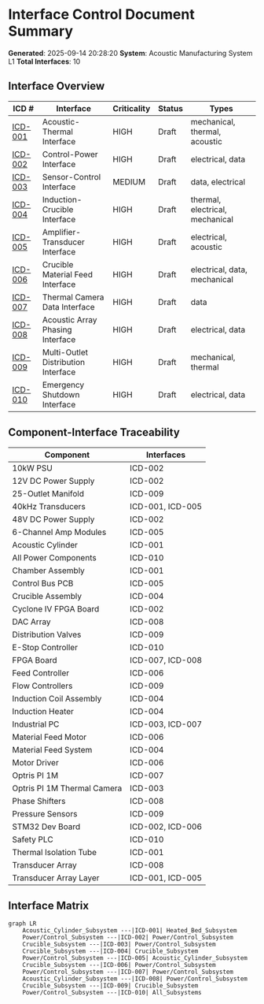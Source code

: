 # Interface Control Document Summary

**Generated**: 2025-09-14 20:28:20
**System**: Acoustic Manufacturing System L1
**Total Interfaces**: 10

## Interface Overview

| ICD # | Interface | Criticality | Status | Types |
|-------|-----------|-------------|--------|-------|
| [ICD-001](ICD-001_Acoustic_Thermal_Interface.md) | Acoustic-Thermal Interface | HIGH | Draft | mechanical, thermal, acoustic |
| [ICD-002](ICD-002_Control_Power_Interface.md) | Control-Power Interface | HIGH | Draft | electrical, data |
| [ICD-003](ICD-003_Sensor_Control_Interface.md) | Sensor-Control Interface | MEDIUM | Draft | data, electrical |
| [ICD-004](ICD-004_Induction_Crucible_Interface.md) | Induction-Crucible Interface | HIGH | Draft | thermal, electrical, mechanical |
| [ICD-005](ICD-005_Amplifier_Transducer_Interface.md) | Amplifier-Transducer Interface | HIGH | Draft | electrical, acoustic |
| [ICD-006](ICD-006_Crucible_Material_Feed_Interface.md) | Crucible Material Feed Interface | HIGH | Draft | electrical, data, mechanical |
| [ICD-007](ICD-007_Thermal_Camera_Data_Interface.md) | Thermal Camera Data Interface | HIGH | Draft | data |
| [ICD-008](ICD-008_Acoustic_Array_Phasing_Interface.md) | Acoustic Array Phasing Interface | HIGH | Draft | electrical, data |
| [ICD-009](ICD-009_Multi_Outlet_Distribution_Interface.md) | Multi-Outlet Distribution Interface | HIGH | Draft | mechanical, thermal |
| [ICD-010](ICD-010_Emergency_Shutdown_Interface.md) | Emergency Shutdown Interface | HIGH | Draft | electrical, data |

## Component-Interface Traceability

| Component | Interfaces |
|-----------|------------|
| 10kW PSU | ICD-002 |
| 12V DC Power Supply | ICD-002 |
| 25-Outlet Manifold | ICD-009 |
| 40kHz Transducers | ICD-001, ICD-005 |
| 48V DC Power Supply | ICD-002 |
| 6-Channel Amp Modules | ICD-005 |
| Acoustic Cylinder | ICD-001 |
| All Power Components | ICD-010 |
| Chamber Assembly | ICD-001 |
| Control Bus PCB | ICD-005 |
| Crucible Assembly | ICD-004 |
| Cyclone IV FPGA Board | ICD-002 |
| DAC Array | ICD-008 |
| Distribution Valves | ICD-009 |
| E-Stop Controller | ICD-010 |
| FPGA Board | ICD-007, ICD-008 |
| Feed Controller | ICD-006 |
| Flow Controllers | ICD-009 |
| Induction Coil Assembly | ICD-004 |
| Induction Heater | ICD-004 |
| Industrial PC | ICD-003, ICD-007 |
| Material Feed Motor | ICD-006 |
| Material Feed System | ICD-004 |
| Motor Driver | ICD-006 |
| Optris PI 1M | ICD-007 |
| Optris PI 1M Thermal Camera | ICD-003 |
| Phase Shifters | ICD-008 |
| Pressure Sensors | ICD-009 |
| STM32 Dev Board | ICD-002, ICD-006 |
| Safety PLC | ICD-010 |
| Thermal Isolation Tube | ICD-001 |
| Transducer Array | ICD-008 |
| Transducer Array Layer | ICD-001, ICD-005 |

## Interface Matrix

```mermaid
graph LR
    Acoustic_Cylinder_Subsystem ---|ICD-001| Heated_Bed_Subsystem
    Power/Control_Subsystem ---|ICD-002| Power/Control_Subsystem
    Crucible_Subsystem ---|ICD-003| Power/Control_Subsystem
    Crucible_Subsystem ---|ICD-004| Crucible_Subsystem
    Power/Control_Subsystem ---|ICD-005| Acoustic_Cylinder_Subsystem
    Crucible_Subsystem ---|ICD-006| Power/Control_Subsystem
    Power/Control_Subsystem ---|ICD-007| Power/Control_Subsystem
    Acoustic_Cylinder_Subsystem ---|ICD-008| Power/Control_Subsystem
    Crucible_Subsystem ---|ICD-009| Crucible_Subsystem
    Power/Control_Subsystem ---|ICD-010| All_Subsystems
```